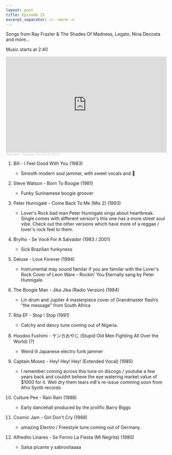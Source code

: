 ```yaml
---
layout: post
title: Episode 21
excerpt_separator: <!--more-->
---
```

Songs from Ray Frazier & The Shades Of Madness, Legato, Nina Decosta and more...

Music starts at 2:40

<iframe width="100%" height="300" scrolling="no" frameborder="no" allow="autoplay" src="https://w.soundcloud.com/player/?url=https%3A//api.soundcloud.com/tracks/990220528&color=%23ff5500&auto_play=false&hide_related=false&show_comments=true&show_user=true&show_reposts=false&show_teaser=true&visual=true"></iframe><div style="font-size: 10px; color: #cccccc;line-break: anywhere;word-break: normal;overflow: hidden;white-space: nowrap;text-overflow: ellipsis; font-family: Interstate,Lucida Grande,Lucida Sans Unicode,Lucida Sans,Garuda,Verdana,Tahoma,sans-serif;font-weight: 100;"><a href="https://soundcloud.com/onlyjamsradio" title="OnlyJams" target="_blank" style="color: #cccccc; text-decoration: none;">OnlyJams</a> · <a href="https://soundcloud.com/onlyjamsradio/episode-20-02202021" title="Episode #20 (02.20.2021)" target="_blank" style="color: #cccccc; text-decoration: none;">Episode #20 (02.20.2021)</a></div>
<!--more-->

01. Bill - I Feel Good With You (1983)
	* Smooth modern soul jammer, with sweet vocals and 🎷

02. Steve Watson - Born To Boogie (1981)
	* Funky Surinamese boogie groover

03. Peter Hunnigale - Come Back To Me (Mix 2) (1993)
	* Lover's Rock bad man Peter Hunnigale sings about heartbreak. Single comes with different version's this one has a more street soul vibe. Check out the other versions which have more of a reggae / lover's rock feel to them.

04. Brylho - Se Você For A Salvador (1983 / 2001)
	* Sick Brazilian funkyness

05. Deluxe - Love Forever (1994)
	* Instrumental may sound familar if you are familar with the Lover's Rock Cover of Leon Ware ‎– Rockin' You Eternally sang by Peter Hunnigale. 

06. The Boogie Man - Jika Jika (Radio Version) (1984)
	* Lin drum and Jupiter 4 masterpiece cover of Grandmaster flash’s “the message” from South Africa

07. Rita EF - Stop ! Stop (1991)
	* Catchy and dancy tune coming out of Nigeria.

08. Hoodoo Fushimi - ケンカおやじ (Stupid Old Men Fighting All Over the World) (?)
	* Weird lil Japanese electro funk jammer

09. Captain Mosez - Hey! Hey! Hey! (Extended Vocal) (1985)
	* I remember coming across this tune on discogs / youtube a few years back and couldnt believe the eye watering market value of $1000 for it. Well dry them tears m8's re-issue comming soon from Afro Synth records

10. Culture Pee - Rain Rain (1988)
	* Early dancehall produced by the prolific Barry Biggs

11. Cosmic Jam - Girl Don't Cry (1988)
	* amazing Electro / Freestyle tune coming out of Germany.

12. Alfredito Linares - Se Formo La Fiesta (Mi Negrita) (1980)
	* Salsa picante y sabrositaaaa
